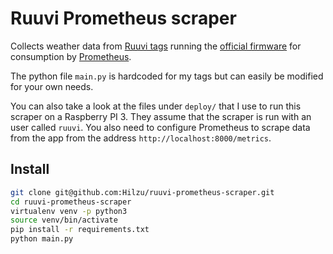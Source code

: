 # Ruuvi Prometheus scraper

Collects weather data from [Ruuvi tags][ruuvi-tag] running the [official
firmware][fw] for consumption by [Prometheus][prometheus].

The python file `main.py` is hardcoded for my tags but can easily be modified
for your own needs.

You can also take a look at the files under `deploy/` that I use to run this
scraper on a Raspberry PI 3. They assume that the scraper is run with an user
called `ruuvi`. You also need to configure Prometheus to scrape data from
the app from the address `http://localhost:8000/metrics`.

## Install

```bash
git clone git@github.com:Hilzu/ruuvi-prometheus-scraper.git
cd ruuvi-prometheus-scraper
virtualenv venv -p python3
source venv/bin/activate
pip install -r requirements.txt
python main.py
```

[ruuvi-tag]: https://tag.ruuvi.com/
[fw]: https://lab.ruuvi.com/ruuvitag-fw/
[prometheus]: https://prometheus.io/
